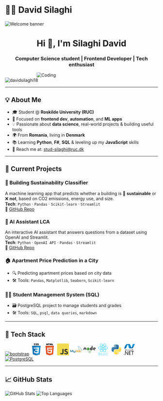 # 👨‍💻 David Silaghi

<img align="center" alt="Welcome banner" width="1000" height="250" src="https://www.jackson.stark.k12.oh.us/cms/lib/OH02206107/Centricity/Domain/595/blobid2.gif">

<h1 align="center">Hi 👋, I'm Silaghi David</h1>
<h3 align="center">Computer Science student | Frontend Developer | Tech enthusiast</h3>

<img align="right" alt="Coding" width="400" src="https://mir-s3-cdn-cf.behance.net/project_modules/max_1200/06f21a161921919.63cd7887d0a70.gif">

<p align="left">
  <img src="https://komarev.com/ghpvc/?username=davidsilaghi18&label=Profile%20views&color=0e75b6&style=flat" alt="davidsilaghi18" />
</p>

---

## 💡 About Me

- 🎓 Student @ **Roskilde University (RUC)**  
- 🔬 Focused on **frontend dev**, **automation**, and **ML apps**
- 💡 Passionate about **data science**, real-world projects & building useful tools  
- 🌍 From **Romania**, living in **Denmark**  
- 📚 Learning **Python**, **F#**, **SQL** & leveling up my **JavaScript** skills  
- 📩 Reach me at: [stud-silaghi@ruc.dk](mailto:stud-silaghi@ruc.dk)

---

## 🚀 Current Projects

### 🏢 Building Sustainability Classifier  
A machine learning app that predicts whether a building is 🌱 **sustainable** or ❌ **not**, based on CO2 emissions, energy use, and size.  
**Tech**: `Python` · `Pandas` · `Scikit-learn` · `Streamlit`  
🔗 [GitHub Repo](https://github.com/davidsilaghi18/building_sustainability_classifier)


### 🤖 AI Assistant LCA  
An interactive AI assistant that answers questions from a dataset using OpenAI and Streamlit.  
**Tech**: `Python` · `OpenAI API` · `Pandas` · `Streamlit`  
🔗 [GitHub Repo](https://github.com/davidsilaghi18/ai_assistant_lca)


### 🏠 Apartment Price Prediction in a City
- 🔍 Predicting apartment prices based on city data  
- 🛠 Tools: `Pandas`, `Matplotlib`, `Seaborn`, `Scikit-learn`

### 🧑‍🎓 Student Management System (SQL)
- 🗃️ PostgreSQL project to manage students and grades  
- 🛠 Tools: `SQL`, `psql`, `data queries`, `markdown`

---

## 🧰 Tech Stack



<p align="left">
  <a href="https://getbootstrap.com" target="_blank" rel="noreferrer"><img src="https://cdn.jsdelivr.net/gh/devicons/devicon/icons/bootstrap/bootstrap-original.svg" width="40" height="40" alt="bootstrap" /></a>
<a href="https://www.w3schools.com/css/" target="_blank" rel="noreferrer"><img src="https://raw.githubusercontent.com/devicons/devicon/master/icons/css3/css3-original-wordmark.svg" width="40" height="40" alt="css3" /></a>
<a href="https://www.w3.org/html/" target="_blank" rel="noreferrer"><img src="https://raw.githubusercontent.com/devicons/devicon/master/icons/html5/html5-original-wordmark.svg" width="40" height="40" alt="html5" /></a>
<a href="https://developer.mozilla.org/en-US/docs/Web/JavaScript" target="_blank" rel="noreferrer"><img src="https://raw.githubusercontent.com/devicons/devicon/master/icons/javascript/javascript-original.svg" width="40" height="40" alt="javascript" /></a>
<a href="https://www.mysql.com/" target="_blank" rel="noreferrer"><img src="https://raw.githubusercontent.com/devicons/devicon/master/icons/mysql/mysql-original-wordmark.svg" width="40" height="40" alt="mysql" /></a>
<a href="https://nodejs.org" target="_blank" rel="noreferrer"><img src="https://raw.githubusercontent.com/devicons/devicon/master/icons/nodejs/nodejs-original-wordmark.svg" width="40" height="40" alt="nodejs" /></a>
<a href="https://reactjs.org/" target="_blank" rel="noreferrer"><img src="https://raw.githubusercontent.com/devicons/devicon/master/icons/react/react-original-wordmark.svg" width="40" height="40" alt="react" /></a>
<a href="https://www.python.org" target="_blank" rel="noreferrer"><img src="https://raw.githubusercontent.com/devicons/devicon/master/icons/python/python-original.svg" width="40" height="40" alt="python" /></a>
<a href="https://learn.microsoft.com/en-us/dotnet/fsharp/" target="_blank" rel="noreferrer"><img src="https://raw.githubusercontent.com/devicons/devicon/master/icons/dot-net/dot-net-original-wordmark.svg" width="40" height="40" alt=".NET" /></a>
<a href="https://www.postgresql.org/" target="_blank" rel="noreferrer"><img src="https://cdn.jsdelivr.net/gh/devicons/devicon/icons/postgresql/postgresql-original.svg" width="40" height="40" alt="PostgreSQL" /></a>

</p>


 
    


---

## 📈 GitHub Stats

<p align="left">
  <img src="https://github-readme-stats.vercel.app/api?username=davidsilaghi18&show_icons=true&theme=tokyonight" alt="GitHub Stats" />
  <img src="https://github-readme-stats.vercel.app/api/top-langs/?username=davidsilaghi18&layout=compact&theme=tokyonight" alt="Top Languages" />
</p>

